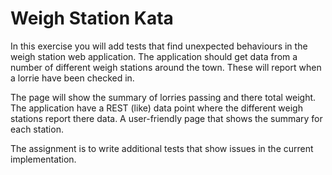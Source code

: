 Weigh Station Kata
==================

In this exercise you will add tests that find unexpected
behaviours in the weigh station web application. The
application should get data from a number of different weigh
stations around the town. These will report when a lorrie
have been checked in.

The page will show the summary of lorries passing and there
total weight. The application have a REST (like) data point
where the different weigh stations report there data. A
user-friendly page that shows the summary for each station.

The assignment is to write additional tests that show issues
in the current implementation.

